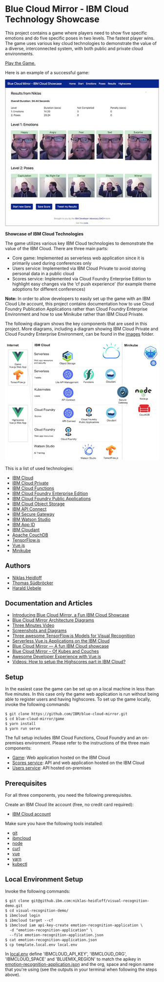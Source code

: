 # Blue Cloud Mirror - IBM Cloud Technology Showcase

This project contains a game where players need to show five specific emotions and do five specific poses in two levels. The fastest player wins. The game uses various key cloud technologies to demonstrate the value of a diverse, interconnected system, with both public and private cloud environments.

[Play the Game.](https://blue-cloud-mirror.mybluemix.net/)

Here is an example of a successful game:

![alt text](images/game-results-900.jpeg "game results")

**Showcase of IBM Cloud Technologies**

The game utilizes various key IBM Cloud technologies to demonstrate the value of the IBM Cloud. There are three main parts:

* Core game: Implemented as serverless web application since it is primarily used during conferences only
* Users service: Implemented via IBM Cloud Private to avoid storing personal data in a public cloud
* Scores service: Implemented via Cloud Foundry Enterprise Edition to highlight easy changes via the ‘cf push experience’ (for example theme adoptions for different conferences)

**Note:** In order to allow developers to easily set up the game with an IBM Cloud Lite account, this project contains documentation how to use Cloud Foundry Publication Applications rather than Cloud Foundry Enterprise Environment and how to use Minikube rather than IBM Cloud Private.

The following diagram shows the key components that are used in this project. More diagrams, including a diagram showing IBM Cloud Private and Cloud Foundry Enterprise Environment, can be found in the [images](https://github.com/IBM/blue-cloud-mirror/tree/master/images) folder.

![alt text](images/diagram-overview-lite-900.jpeg "architecture diagram")

This is a list of used technologies:
* [IBM Cloud](https://cloud.ibm.com/)
* [IBM Cloud Private](https://www.ibm.com/cloud/private)
* [IBM Cloud Functions](https://cloud.ibm.com/openwhisk)
* [IBM Cloud Foundry Enterprise Edition](https://cloud.ibm.com/cfadmin/create)
* [IBM Cloud Foundry Public Applications](https://cloud.ibm.com/catalog?search=runtime)
* [IBM Cloud Object Storage](https://cloud.ibm.com/catalog/services/cloud-object-storage)
* [IBM API Connect](https://cloud.ibm.com/catalog/services/api-connect)
* [IBM Secure Gateway](https://cloud.ibm.com/catalog/services/secure-gateway)
* [IBM Watson Studio](https://dataplatform.cloud.ibm.com/)
* [IBM App ID](https://cloud.ibm.com/catalog/services/app-id)
* [IBM Cloudant](https://cloud.ibm.com/catalog/services/cloudant)
* [Apache CouchDB](https://couchdb.apache.org/)
* [TensorFlow.js](https://js.tensorflow.org)
* [Vue.js](https://vuejs.org/)
* [Minikube](https://github.com/kubernetes/minikube)

## Authors

* [Niklas Heidloff](https://twitter.com/nheidloff)
* [Thomas Südbröcker](https://twitter.com/tsuedbroecker)
* [Harald Uebele](https://twitter.com/harald_u)

## Documentation and Articles

* [Introducing Blue Cloud Mirror, a Fun IBM Cloud Showcase](http://heidloff.net/article/introducing-blue-cloud-mirror)
* [Blue Cloud Mirror Architecture Diagrams](http://heidloff.net/article/blue-cloud-mirror-architecture-diagrams)
* [Three Minutes Video](https://www.youtube.com/watch?v=jkDWoHjMAig)
* [Screenshots and Diagrams](https://github.com/IBM/blue-cloud-mirror/tree/master/images)
* [Three awesome TensorFlow.js Models for Visual Recognition](http://heidloff.net/article/tensorflowjs-visual-recognition)
* [Serverless Vue.js Applications on the IBM Cloud](http://heidloff.net/article/serverless-vuejs-ibm-cloud)
* [Blue Cloud Mirror — A fun IBM Cloud showcase](https://haralduebele.blog/2019/01/31/blue-cloud-mirror-a-fun-ibm-cloud-showcase/)
* [Blue Cloud Mirror – Of Kubes and Couches](https://haralduebele.blog/2019/02/01/blue-cloud-mirror-of-kubes-and-couches/ )
* [Awesome Developer Experience with Vue.js](http://heidloff.net/article/awesome-developer-experience-vuejs)
* [Videos: How to setup the Highscores part in IBM Cloud?](https://www.youtube.com/playlist?list=PLUte4WEyMEjWjJSL_MG692rL_hOna7MbD)

## Setup

In the easiest case the game can be set up on a local machine in less than five minutes. In this case only the game web application is run without being able to register users and having highscores. To set up the game locally, invoke the following commands:

```
$ git clone https://github.com/IBM/blue-cloud-mirror.git
$ cd blue-cloud-mirror/game
$ yarn install
$ yarn run serve
```

The full setup includes IBM Cloud Functions, Cloud Foundry and an on-premises environment. Please refer to the instructions of the three main components:

* [Game](game/README.md): Web application hosted on the IBM Cloud
* [Scores service](scores/README.md): API and web application hosted on the IBM Cloud
* [Users service](users/README.md): API hosted on-premises

## Prerequisites

For all three components, you need the following prerequisites. 

Create an IBM Cloud lite account (free, no credit card required):

* [IBM Cloud account](https://ibm.biz/nheidloff)

Make sure you have the following tools installed:

* [git](https://git-scm.com/downloads)
* [ibmcloud](https://console.bluemix.net/docs/cli/index.html)
* [node](https://nodejs.org/en/download/)
* [curl](https://curl.haxx.se/download.html)
* [vue](https://cli.vuejs.org/)
* [yarn](https://yarnpkg.com/lang/en/docs/install/#mac-stable)
* [kubectl](https://kubernetes.io/docs/tasks/tools/install-kubectl/)

## Local Environment Setup

Invoke the following commands:

```
$ git clone git@github.ibm.com:niklas-heidloff/visual-recognition-demo.git
$ cd visual-recognition-demo/
$ ibmcloud login
$ ibmcloud target --cf
$ ibmcloud iam api-key-create emotion-recognition-application \
  -d "emotion-recognition-application" \
  --file emotion-recognition-application.json
$ cat emotion-recognition-application.json
$ cp template.local.env local.env
```

In [local.env](local.env) define 'IBMCLOUD_API_KEY', 'IBMCLOUD_ORG', 'IBMCLOUD_SPACE' and 'BLUEMIX_REGION' to match the apikey in [emotion-recognition-application.json](emotion-recognition-application.json) and the org, space and region name that you're using (see the outputs in your terminal when following the steps above).